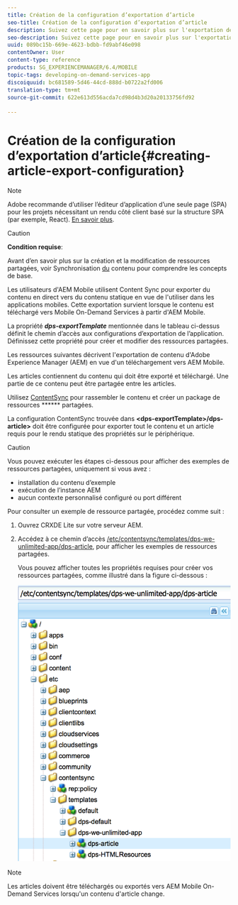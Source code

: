 ```yaml
---
title: Création de la configuration d’exportation d’article
seo-title: Création de la configuration d’exportation d’article
description: Suivez cette page pour en savoir plus sur l'exportation de contenu à partir d'Adobe Experience Manager (AEM) en vue d'un téléchargement vers AEM Mobile.
seo-description: Suivez cette page pour en savoir plus sur l'exportation de contenu à partir d'Adobe Experience Manager (AEM) en vue d'un téléchargement vers AEM Mobile.
uuid: 089bc15b-669e-4623-bdbb-fd9abf46e098
contentOwner: User
content-type: reference
products: SG_EXPERIENCEMANAGER/6.4/MOBILE
topic-tags: developing-on-demand-services-app
discoiquuid: bc681589-5d46-44cd-888d-b0722a2fd006
translation-type: tm+mt
source-git-commit: 622e613d556acda7cd98d4b3d20a20133756fd92

---
```



# Création de la configuration d’exportation d’article{#creating-article-export-configuration}

>[!NOTE]
>
>Adobe recommande d’utiliser l’éditeur d’application d’une seule page (SPA) pour les projets nécessitant un rendu côté client basé sur la structure SPA (par exemple, React). [En savoir plus](/help/sites-developing/spa-overview.md).

>[!CAUTION]
>
>**Condition requise**:
>
>Avant d’en savoir plus sur la création et la modification de ressources partagées, voir Synchronisation [du](/help/mobile/mobile-ondemand-contentsync.md) contenu pour comprendre les concepts de base.

Les utilisateurs d&#39;AEM Mobile utilisent Content Sync pour exporter du contenu en direct vers du contenu statique en vue de l&#39;utiliser dans les applications mobiles. Cette exportation survient lorsque le contenu est téléchargé vers Mobile On-Demand Services à partir d&#39;AEM Mobile.

La propriété ***dps-exportTemplate*** mentionnée dans le tableau ci-dessus définit le chemin d’accès aux configurations d’exportation de l’application. Définissez cette propriété pour créer et modifier des ressources partagées.

Les ressources suivantes décrivent l&#39;exportation de contenu d&#39;Adobe Experience Manager (AEM) en vue d&#39;un téléchargement vers AEM Mobile.

Les articles contiennent du contenu qui doit être exporté et téléchargé. Une partie de ce contenu peut être partagée entre les articles.

Utilisez [ContentSync](/help/mobile/mobile-ondemand-contentsync.md) pour rassembler le contenu et créer un package de ressources ****** partagées.

La configuration ContentSync trouvée dans **&lt;dps-exportTemplate>/dps-article>** doit être configurée pour exporter tout le contenu et un article requis pour le rendu statique des propriétés sur le périphérique.

>[!CAUTION]
>
>Vous pouvez exécuter les étapes ci-dessous pour afficher des exemples de ressources partagées, uniquement si vous avez :
>
>* installation du contenu d’exemple
>* exécution de l’instance AEM
>* aucun contexte personnalisé configuré ou port différent
>



Pour consulter un exemple de ressource partagée, procédez comme suit :

1. Ouvrez CRXDE Lite sur votre serveur AEM.
1. Accédez à ce chemin d’accès [/etc/contentsync/templates/dps-we-unlimited-app/dps-article](http://localhost:4502/crx/de/index.jsp#/etc/contentsync/templates/dps-we-unlimited-app/dps-article), pour afficher les exemples de ressources partagées.

   Vous pouvez afficher toutes les propriétés requises pour créer vos ressources partagées, comme illustré dans la figure ci-dessous :

   ![chlimage_1-134](assets/chlimage_1-134.png)

>[!NOTE]
>
>Les articles doivent être téléchargés ou exportés vers AEM Mobile On-Demand Services lorsqu&#39;un contenu d&#39;article change.

